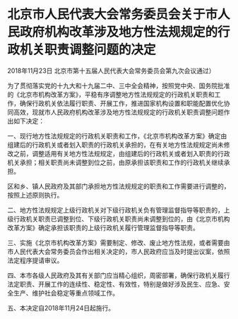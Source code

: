# 北京市人民代表大会常务委员会关于市人民政府机构改革涉及地方性法规规定的行政机关职责调整问题的决定

2018年11月23日 北京市第十五届人民代表大会常务委员会第九次会议通过）

<!-- INFO END -->

为了贯彻落实党的十九大和十九届二中、三中全会精神，按照党中央、国务院批准的《北京市机构改革方案》，平稳有序调整地方性法规规定的行政机关职责和工作，确保行政机关依法履行职责、开展工作，推进国家机构设置和职能配置优化协同高效，现就市人民政府机构改革涉及地方性法规规定的行政机关职责调整问题作出如下决定：

一、现行地方性法规规定的行政机关职责和工作，《北京市机构改革方案》确定由组建后的行政机关或者划入职责的行政机关承担的，在有关地方性法规规定尚未修改之前，调整适用有关地方性法规规定，由组建后的行政机关或者划入职责的行政机关承担；相关职责尚未调整到位之前，由原承担该职责和工作的行政机关继续承担。

区和乡、镇人民政府及其部门承担地方性法规规定的职责和工作需要进行调整的，按照上述原则执行。

二、地方性法规规定上级行政机关对下级行政机关负有管理监督指导等职责的，上级行政机关职责已调整到位、下级行政机关职责尚未调整到位的，由《北京市机构改革方案》确定承担该职责的上级行政机关履行管理监督指导等职责。

三、实施《北京市机构改革方案》需要制定、修改、废止地方性法规，或者需要由市人民代表大会常务委员会作出相关决定的，市人民政府应当及时提出议案，依照法定程序提请审议。

四、本市各级人民政府及其有关部门应当精心组织，周密部署，确保行政机关履行法定职责、开展工作的连续性、稳定性、有效性，特别是做好涉及民生、应急、安全生产、维护社会稳定等重点领域工作。

五、本决定自2018年11月24日起施行。

